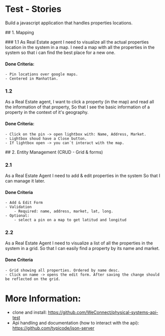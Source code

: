 # Test - Stories

Build a javascript application that handles properties locations.


## 1. Mapping

### 1.1 
As Real Estate agent
I need to visualize all the actual properties location in the system in a map.
I need a map with all the properties in the system so that i can find the best place for a new one.

#### Done Criteria:

    - Pin locations over google maps.
    - Centered in Manhattan.


### 1.2
As a Real Estate agent,
I want to click a property (in the map) and read all the information of that property,
So that I see the basic information of a property in the context of it's geography.

#### Done Criteria:

    - Click on the pin -> open lightbox with: Name, Address, Market.
    - Lightbox shoud have a Close button.
    - If lightbox open -> you can´t interact with the map.


## 2. Entity Management (CRUD - Grid & forms)

### 2.1 
As a Real Estate Agent
I need to add & edit properties in the system
So that I can manage it later.

#### Done Criteria
    - Add & Edit Form
    - Validation
        - Required: name, address, market, lat, long.
    - Optional:
        - select a pin on a map to get latitud and longitud 

### 2.2 
As a Real Estate Agent
I need to visualize a list of all the properties in the system in a grid.
So that I can easily find a property by its name and market.

#### Done Criteria
    - Grid showing all properties. Ordered by name desc.
    - Click on name -> opens the edit form. After saving the change should be reflected on the grid.


# More Information:

  - clone and install: https://github.com/WeConnect/physical-systems-api-test
  - Api handling and documentation (how to interact with the api): https://github.com/typicode/json-server